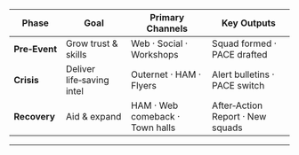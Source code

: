 |Phase|Goal|Primary Channels|Key Outputs|
|---|---|---|---|
|**Pre‑Event**|Grow trust & skills|Web · Social · Workshops|Squad formed · PACE drafted|
|**Crisis**|Deliver life‑saving intel|Outernet · HAM · Flyers|Alert bulletins · PACE switch|
|**Recovery**|Aid & expand|HAM · Web comeback · Town halls|After‑Action Report · New squads|  
---